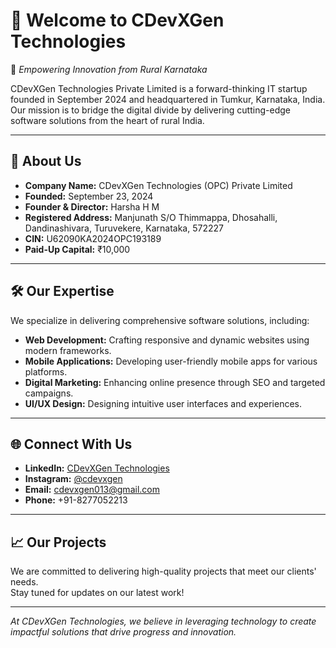 # 👋 Welcome to CDevXGen Technologies

🚀 *Empowering Innovation from Rural Karnataka*

CDevXGen Technologies Private Limited is a forward-thinking IT startup founded in September 2024 and headquartered in Tumkur, Karnataka, India.  
Our mission is to bridge the digital divide by delivering cutting-edge software solutions from the heart of rural India.

---

## 💼 About Us

- **Company Name:** CDevXGen Technologies (OPC) Private Limited
- **Founded:** September 23, 2024
- **Founder & Director:** Harsha H M
- **Registered Address:** Manjunath S/O Thimmappa, Dhosahalli, Dandinashivara, Turuvekere, Karnataka, 572227
- **CIN:** U62090KA2024OPC193189
- **Paid-Up Capital:** ₹10,000

---

## 🛠️ Our Expertise

We specialize in delivering comprehensive software solutions, including:

- **Web Development:** Crafting responsive and dynamic websites using modern frameworks.
- **Mobile Applications:** Developing user-friendly mobile apps for various platforms.
- **Digital Marketing:** Enhancing online presence through SEO and targeted campaigns.
- **UI/UX Design:** Designing intuitive user interfaces and experiences.

---

## 🌐 Connect With Us

- **LinkedIn:** [CDevXGen Technologies](https://www.linkedin.com/company/cdevxgen-technologies)
- **Instagram:** [@cdevxgen](https://www.instagram.com/cdevxgen/)
- **Email:** cdevxgen013@gmail.com
- **Phone:** +91-8277052213

---

## 📈 Our Projects

We are committed to delivering high-quality projects that meet our clients' needs.  
Stay tuned for updates on our latest work!

---

*At CDevXGen Technologies, we believe in leveraging technology to create impactful solutions that drive progress and innovation.*
